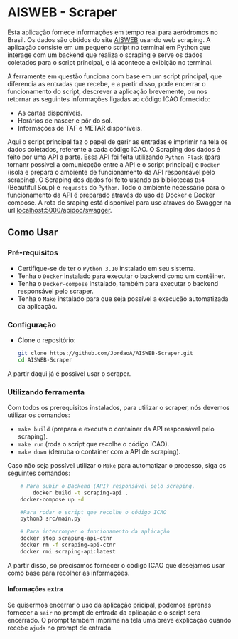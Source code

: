 # AISWEB - Scraper

Esta aplicação fornece informações em tempo real para aeródromos no Brasil. Os dados são obtidos do site [AISWEB](https://www.aisweb.aer.mil.br/) usando web scraping. A aplicação consiste em um pequeno script no terminal em Python que interage com um backend que realiza o scraping e serve os dados coletados para o script principal, e lá acontece a exibição no terminal.

A ferramente em questão funciona com base em um script principal, que diferencia as entradas que recebe, e a partir disso, pode encerrar o funcionamento do script, descrever a aplicação brevemente, ou nos retornar as seguintes informações ligadas ao código ICAO fornecido:
- As cartas disponíveis.
- Horários de nascer e pôr do sol.
- Informações de TAF e METAR disponíveis.

Aqui o script principal faz o papel de gerir as entradas e imprimir na tela os dados coletados, referente a cada código ICAO. O Scraping dos dados é feito por uma API a parte. Essa API foi feita utilizando `Python Flask` (para tornanr possivel a comunicação entre a API e o script principal) e `Docker` (isola e prepara o ambiente de funcionamento da API responsável pelo scraping). O Scraping dos dados foi feito usando as bibliotecas `Bs4` (Beautiful Soup) e `requests` do `Python`. Todo o ambiente necessário para o funcionamento da API é preparado através do uso de Docker e Docker compose.
A rota de sraping está disponível para uso através do Swagger na url [localhost:5000/apidoc/swagger](http://localhost:5000/apidoc/swagger).

## Como Usar

### Pré-requisitos

- Certifique-se de ter o `Python 3.10` instalado em seu sistema.
- Tenha o `Docker` instalado para executar o backend como um contêiner.
- Tenha o `Docker-compose` instalado, também para executar o backend responsável pelo scraper.
- Tenha o `Make` instalado para que seja possível a execução automatizada da aplicação. 

### Configuração

- Clone o repositório:

   ```bash
   git clone https://github.com/JordaoA/AISWEB-Scraper.git
   cd AISWEB-Scraper
   ```

A partir daqui já é possivel usar o scraper.

### Utilizando ferramenta

Com todos os prerequisitos instalados, para utilizar o scraper, nós devemos utilizar os comandos:
- `make build` (prepara e executa o container da API responsável pelo scraping).
- `make run` (roda o script que recolhe o código ICAO).
- `make down` (derruba o container com a API de scraping).

Caso não seja possível utilizar o `Make` para automatizar o processo, siga os seguintes comandos:


```bash
    # Para subir o Backend (API) responsável pelo scraping.
    	docker build -t scraping-api .
	docker-compose up -d
```

```bash
    #Para rodar o script que recolhe o código ICAO
	python3 src/main.py
```
 
```bash
    # Para interromper o funcionamento da aplicação
	docker stop scraping-api-ctnr
	docker rm -f scraping-api-ctnr
	docker rmi scraping-api:latest
```

A partir disso, só precisamos fornecer o codigo ICAO que desejamos usar como base para recolher as informações.

#### Informações extra

Se quisermos encerrar o uso da aplicação pricipal, podemos aprenas fornecer a `sair` no prompt de entrada da aplicação e o script sera encerrado. O prompt também imprime na tela uma breve explicação quando recebe `ajuda` no prompt de entrada.
